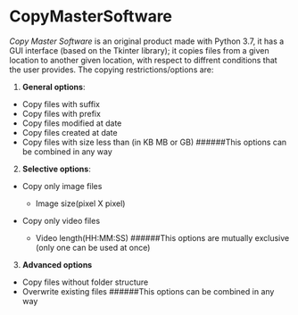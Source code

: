 # CopyMasterSoftware

*Copy Master Software* is an original product made with Python 3.7, it has a GUI interface (based on the Tkinter library); it copies files from a given location to another given location, with respect to diffrent conditions that the user provides.
The copying restrictions/options are:
1. **General options**:
  - Copy files with suffix
  - Copy files with prefix
  - Copy files modified at date
  - Copy files created at date 
  - Copy files with size less than (in KB MB or GB)
   ######This options can be combined in any way
2. **Selective options**:
  - Copy only image files 
    - Image size(pixel X pixel)
    
  - Copy only video files
    - Video length(HH:MM:SS)
  ######This options are mutually exclusive (only one can be used at once)
3. **Advanced options**
  - Copy files without folder structure 
  - Overwrite existing files 
  ######This options can be combined in any way
  
